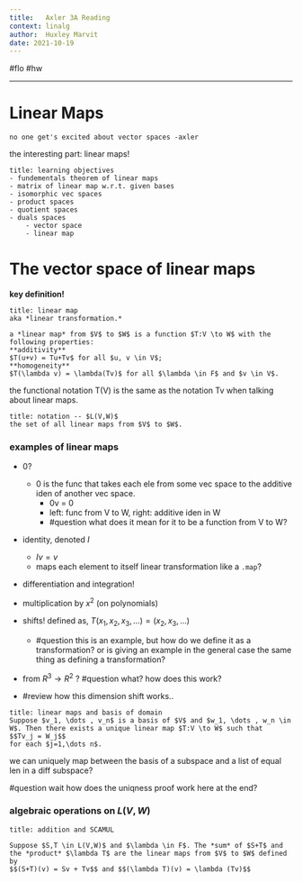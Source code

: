 ```yaml
---
title:   Axler 3A Reading
context: linalg
author:  Huxley Marvit
date: 2021-10-19
---
```


#flo  #hw 

***

# Linear Maps

```ad-qoute
no one get's excited about vector spaces -axler
```

the interesting part: linear maps!

```ad-abstract
title: learning objectives
- fundementals theorem of linear maps
- matrix of linear map w.r.t. given bases
- isomorphic vec spaces
- product spaces
- quotient spaces
- duals spaces
	- vector space
	- linear map
```


# The vector space of linear maps

**key definition!**

```ad-def
title: linear map
aka *linear transformation.*

a *linear map* from $V$ to $W$ is a function $T:V \to W$ with the following properties:
**additivity**
$T(u+v) = Tu+Tv$ for all $u, v \in V$;
**homogeneity**
$T(\lambda v) = \lambda(Tv)$ for all $\lambda \in F$ and $v \in V$.
```

the functional notation T(V) is the same as the notation Tv when talking about linear maps.


```ad-def
title: notation -- $L(V,W)$
the set of all linear maps from $V$ to $W$.
```

### examples of linear maps
- 0?
	- 0 is the func that takes each ele from some vec space to the additive iden of another vec space.
		- 0v = 0
		- left: func from V to W, right: additive iden in W
		- #question what does it mean for it to be a function from V to W?
- identity, denoted $I$
	- $Iv = v$
	- maps each element to itself
linear transformation like a `.map`?

- differentiation and integration!
- multiplication by $x^2$ (on polynomials)
- shifts! defined as, $T(x_1, x_2, x_3, \dots) = (x_2, x_3, \dots)$
	- #question this is an example, but how do we define it as a transformation? or is giving an example in the general case the same thing as defining a transformation?

- from $R^3 \to R^2$ ? #question what? how does this work?
- #review how this dimension shift works..


```ad-def
title: linear maps and basis of domain
Suppose $v_1, \dots , v_n$ is a basis of $V$ and $w_1, \dots , w_n \in W$. Then there exists a unique linear map $T:V \to W$ such that
$$Tv_j = W_j$$
for each $j=1,\dots n$.
```
we can uniquely map between the basis of a subspace and a list of equal len in a diff subspace?

#question wait how does the uniqness proof work here at the end?



### algebraic operations on $L(V,W)$

```ad-def
title: addition and SCAMUL

Suppose $S,T \in L(V,W)$ and $\lambda \in F$. The *sum* of $S+T$ and the *product* $\lambda T$ are the linear maps from $V$ to $W$ defined by
$$(S+T)(v) = Sv + Tv$$ and $$(\lambda T)(v) = \lambda (Tv)$$

```

















